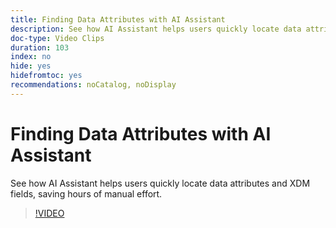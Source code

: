 ```yaml
---
title: Finding Data Attributes with AI Assistant
description: See how AI Assistant helps users quickly locate data attributes and XDM fields, saving hours of manual effort.
doc-type: Video Clips
duration: 103
index: no
hide: yes
hidefromtoc: yes
recommendations: noCatalog, noDisplay
---
```

# Finding Data Attributes with AI Assistant

See how AI Assistant helps users quickly locate data attributes and XDM fields, saving hours of manual effort.

<!--  -->
>[!VIDEO](https://video.tv.adobe.com/v/3459308?learn=on&enablevpops=true)
